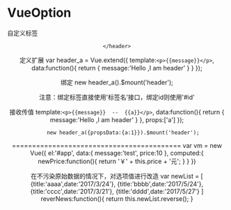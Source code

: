 # VueOption
自定义标签
<header>

    </header>

定义扩展
var header_a = Vue.extend({
            template:`<p>{{message}}</p>`,
            data:function(){
                return {
                    message:'Hello ,I am header'
                }
            }
        });

绑定
new header_a().$mount('header');

注意：绑定标签直接使用'标签名'接口，绑定id则使用'#id'

接收传值
template:`<p>{{message}}  --  {{a}}</p>`,
            data:function(){
                return {
                    message:'Hello ,I am header'
                }
            },
            props:['a']
        });

        new header_a({propsData:{a:1}}).$mount('header');


==========================================
var vm = new Vue({
            el:'#app',
            data:{
                message:'test',
                price:10
            },
            computed:{
                newPrice:function(){
                    return '￥' + this.price + '元';
                }
            }
        })

在不污染原始数据的情况下，对选项值进行改造
var newList = [
            {title:'aaaa',date:'2017/3/24'},
            {title:'bbbb',date:'2017/5/24'},
            {title:'cccc',date:'2017/3/21'},
            {title:'dddd',date:'2017/5/27'}
        ]
reverNews:function(){
                    return this.newList.reverse();
                }





